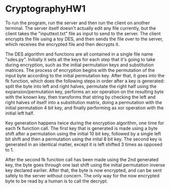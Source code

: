 # CryptographyHW1

To run the program, run the server and then run the client on another terminal. The server itself doesn't actually edit any file currently, but the client takes the "inputtext.txt" file as input to send to the server. The client encrypts the file using a toy DES, and then sends the file over to the server, which receives the encrypted file and then decrypts it.

The DES algorithm and functions are all contained in a single file name "sdes.py". Initially it sets all the keys for each step that it's going to take during encryption, such as the initial permutation keys and substitution matrices. The process of encryption begins with the permutation of the input byte according to the initial permutation key. After that, it goes into the fk function, which does the following steps in order after a key is generated: split the byte into left and right halves, permutate the right half using the expansion/permutation key, performs an xor operation on the resulting byte with the known key, then transforms that string by checking the left and right halves of itself into a substitution matrix, doing a permutation with the initial permutation 4 bit key, and finally performing as xor operation with the initial left half.

Key generation happens twice during the encryption algorithm, one time for each fk function call. The first key that is generated is made using a byte shift after a permutation using the initial 10 bit key, followed by a single left bit shift and then a permutation using the inital 8 bit key. The second key is generated in an identical matter, except it is left shifted 3 times as opposed to 1.

After the second fk function call has been made using the 2nd generated key, the byte goes through one last shift using the initial permutation inverse key declared earlier. After that, the byte is now encrypted, and can be sent safely to the server without concern. The only way for the now encrypted byte to be read by a human is to call the decrypt.
